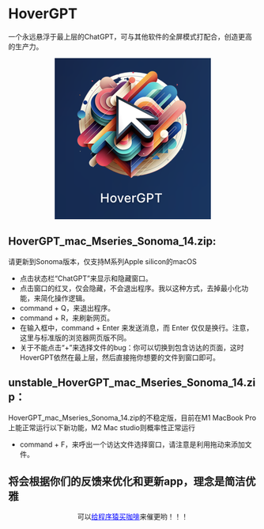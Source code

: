 # HoverGPT
 一个永远悬浮于最上层的ChatGPT，可与其他软件的全屏模式打配合，创造更高的生产力。

<div align="center">
    <img src="images/icon.png" alt="images loss">
</div>

## HoverGPT_mac_Mseries_Sonoma_14.zip:

 请更新到Sonoma版本，仅支持M系列Apple silicon的macOS
 
- 点击状态栏“ChatGPT”来显示和隐藏窗口。
- 点击窗口的红叉，仅会隐藏，不会退出程序。我以这种方式，去掉最小化功能，来简化操作逻辑。
- command + Q，来退出程序。
- command + R，来刷新网页。
- 在输入框中，command + Enter 来发送消息，而 Enter 仅仅是换行。注意，这里与标准版的浏览器网页版不同。
- 关于不能点击“+”来选择文件的bug：你可以切换到包含访达的页面，这时HoverGPT依然在最上层，然后直接拖你想要的文件到窗口即可。

## unstable_HoverGPT_mac_Mseries_Sonoma_14.zip：

 HoverGPT_mac_Mseries_Sonoma_14.zip的不稳定版，目前在M1 MacBook Pro上能正常运行以下新功能，M2 Mac studio则概率性正常运行

- command + F，来呼出一个访达文件选择窗口，请注意是利用拖动来添加文件。


## 将会根据你们的反馈来优化和更新app，理念是简洁优雅

<div align="center">
    可以<a href="images/pay.png" title="你的微信支付图片链接" style="color: blue;">给程序猿买咖啡</a>来催更哟！！！
</div>
